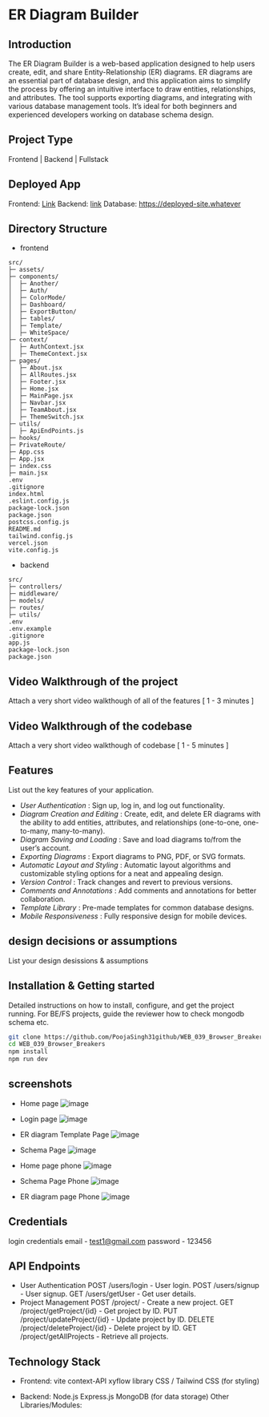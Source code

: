 # ER Diagram Builder

## Introduction
The ER Diagram Builder is a web-based application designed to help users create, edit, and share Entity-Relationship (ER) diagrams. ER diagrams are an essential part of database design, and this application aims to simplify the process by offering an intuitive interface to draw entities, relationships, and attributes. The tool supports exporting diagrams, and integrating with various database management tools. It’s ideal for both beginners and experienced developers working on database schema design.

## Project Type
Frontend | Backend | Fullstack

## Deployed App
Frontend: [Link](https://entity-craft.vercel.app/)
Backend: [link](https://browser-breakers-be.onrender.com)
Database: https://deployed-site.whatever

## Directory Structure
- frontend
```
src/
├─ assets/
├─ components/
│  ├─ Another/
│  ├─ Auth/
│  ├─ ColorMode/
│  ├─ Dashboard/
│  ├─ ExportButton/
│  ├─ tables/
│  ├─ Template/
│  ├─ WhiteSpace/
├─ context/
│  ├─ AuthContext.jsx
│  ├─ ThemeContext.jsx
├─ pages/
│  ├─ About.jsx
│  ├─ AllRoutes.jsx
│  ├─ Footer.jsx
│  ├─ Home.jsx
│  ├─ MainPage.jsx
│  ├─ Navbar.jsx
│  ├─ TeamAbout.jsx
│  ├─ ThemeSwitch.jsx
├─ utils/
│  ├─ ApiEndPoints.js
├─ hooks/
├─ PrivateRoute/
├─ App.css
├─ App.jsx
├─ index.css
├─ main.jsx
.env
.gitignore
index.html
.eslint.config.js
package-lock.json
package.json
postcss.config.js
README.md
tailwind.config.js
vercel.json
vite.config.js
```

- backend
```
src/
├─ controllers/
├─ middleware/
├─ models/
├─ routes/
├─ utils/
.env
.env.example
.gitignore
app.js
package-lock.json
package.json
```

## Video Walkthrough of the project
Attach a very short video walkthough of all of the features [ 1 - 3 minutes ]

## Video Walkthrough of the codebase
Attach a very short video walkthough of codebase [ 1 - 5 minutes ]

## Features
List out the key features of your application.

- *User Authentication* : Sign up, log in, and log out functionality.
- *Diagram Creation and Editing* : Create, edit, and delete ER diagrams with the ability to add entities, attributes, and relationships (one-to-one, one-to-many, many-to-many).
- *Diagram Saving and Loading* : Save and load diagrams to/from the user’s account.
- *Exporting Diagrams* : Export diagrams to PNG, PDF, or SVG formats.
- *Automatic Layout and Styling* : Automatic layout algorithms and customizable styling options for a neat and appealing design.
- *Version Control* : Track changes and revert to previous versions.
- *Comments and Annotations* : Add comments and annotations for better collaboration.
- *Template Library* : Pre-made templates for common database designs.
- *Mobile Responsiveness* : Fully responsive design for mobile devices.

## design decisions or assumptions
List your design desissions & assumptions

## Installation & Getting started
Detailed instructions on how to install, configure, and get the project running. For BE/FS projects, guide the reviewer how to check mongodb schema etc.

```bash
git clone https://github.com/PoojaSingh31github/WEB_039_Browser_Breakers.git
cd WEB_039_Browser_Breakers
npm install
npm run dev
```

## screenshots
- Home page
![image](https://github.com/user-attachments/assets/2a7d9b71-ec82-4e15-a871-feb340ccde0a)

- Login page 
![image](https://github.com/user-attachments/assets/1a809ca3-38bb-41c7-b96f-c70091565d60)

- ER diagram Template Page
![image](https://github.com/user-attachments/assets/8a0b4dac-a81e-4950-adad-b6358be49af4)

- Schema Page
![image](https://github.com/user-attachments/assets/95926dc2-5841-4533-9374-347fdaec8ec3)

- Home page phone
![image](https://github.com/user-attachments/assets/5444f577-fc94-4d26-b4c7-cfe91d5dd157)

- Schema Page Phone 
![image](https://github.com/user-attachments/assets/d7d8dc62-df2f-4648-8d8d-b028d82503f9)

- ER diagram page Phone
![image](https://github.com/user-attachments/assets/530d0872-076c-44c7-9048-f0e2c08320cc)


## Credentials
login credentials 
email - test1@gmail.com
password - 123456

## API Endpoints
- User Authentication
    POST /users/login - User login.
    POST /users/signup - User signup.
    GET /users/getUser - Get user details.
- Project Management
    POST /project/ - Create a new project.
    GET /project/getProject/{id} - Get project by ID.
    PUT /project/updateProject/{id} - Update project by ID.
    DELETE /project/deleteProject/{id} - Delete project by ID.
    GET /project/getAllProjects - Retrieve all projects.

## Technology Stack
- Frontend:
    vite
    context-API
    xyflow library
    CSS / Tailwind CSS (for styling)

- Backend:
    Node.js
    Express.js
    MongoDB (for data storage)
    Other Libraries/Modules:

